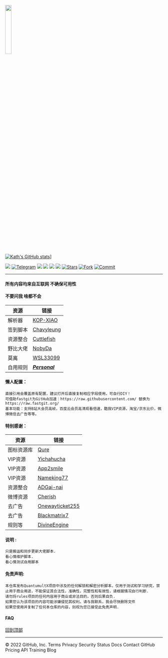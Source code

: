 <a href="https://t.me/GodMoliibot"><img src="https://raw.githubusercontent.com/WSL33099/QuantumultX/main/Image/Hello.gif" width="20%" height="20%"></a>

[![Kath's GitHub stats](https://github-readme-stats.vercel.app/api?username=Kath&show_icons=true&theme=merko)](https://github.com/iKath/QuantumultX)]

<a href="https://t.me/imKath"><img src='https://img.shields.io/badge/By-Kath-green'/></a>
[![Telegram](https://img.shields.io/badge/Telegram-Channel-33A8E3)](https://t.me/Kaleidoscopc)
![](https://visitor-badge.glitch.me/badge?page_id=iKath.iKath)
<a href="https://github.com/iKath/QuantumultX/tree/main/Rewrite"><img src='https://img.shields.io/badge/Rewrite-v0.2-orange'/></a>
<a href="https://github.com/iKath/QuantumultX/tree/main/Script"><img src='https://img.shields.io/badge/Script-v0.1-red'/></a>
[![](https://img.shields.io/github/followers/iKath?label=follow&style=social)](https://github.com/iKath?tab=followers)
[![Stars](https://img.shields.io/github/stars/iKath/QuantumultX)](https://github.com/iKath/QuantumultX/stargazers)
[![Fork](https://img.shields.io/github/forks/iKath/QuantumultX)](https://github.com/iKath/QuantumultX/network/members)
[![Commit](https://img.shields.io/github/commit-activity/m/iKath/QuantumultX?label=Commits)](https://github.com/ikath/QuantumultX/commits/main)




---------------------------------------------------------------------------------------------------------------------------------------------------------------------------------

#### 所有内容均来自互联网 不确保可用性  

#### 不要问我 啥都不会
|资源|链接|
|----|-----|
|解析器|[KOP-XIAO](https://github.com/KOP-XIAO)|
|签到脚本|[Chavyleung](https://github.com/chavyleung)|
|资源整合|[Cuttlefish](https://github.com/ddgksf2013/Cuttlefish)|
|野比大佬|[NobyDa](https://github.com/NobyDa/Script)|
|莫离|[WSL33099](https://github.com/WSL33099)|
|自用规则|[***Personal***](https://github.com/iKath/QuantumultX/tree/main/Personal) |

#### 懒人配置：
    直接引用会覆盖原有配置，建议打开后直接复制相应字段使用，可自行DIY！
    可借助fastgit为GitHub加速：https://raw.githubusercontent.com/ 替换为 https://raw.fastgit.org/
    基本功能：支持B站大会员高帧，百度云会员高清观看倍速，酷我VIP资源，淘宝/京东比价，微博微信去广告等等。

#### 特别感谢：

|资源|链接|
|----|-----|
|图标资源库|[Qure](https://github.com/Koolson/Qure)|
|VIP资源|[Yichahucha](https://github.com/yichahucha) |
|VIP资源|[App2smile](https://github.com/app2smile/rules)  |
|VIP资源|[Nameking77](https://github.com/nameking77/Qx/tree/main/rewrite)|
|资源整合|[ADGai-nai](https://github.com/Zhuliyer/ADGai-nai)|
|微博资源|[Cherish](https://github.com/zmqcherish/proxy-script)|
|去广告|[Onewayticket255](https://github.com/onewayticket255)|
|去广告|[Blackmatrix7](https://github.com/blackmatrix7/ios_rule_script)| 
|规则等|[DivineEngine](https://github.com/DivineEngine)|

#### 说明 :
    只是搬运和同步更新大佬脚本.
    看心情维护脚本.
    看心情测试自用脚本

#### 免责声明:  
    本仓库发布QuantumultX项目中涉及的任何解锁和解密分析脚本，仅用于测试和学习研究，禁止用于商业用途，不能保证其合法性，准确性，完整性和有效性，请根据情况自行判断.
    请勿将rules项目的任何内容用于商业或非法目的，否则后果自负.
    如果您认为该项目的内容可能涉嫌侵犯其权利，请与我联系，我会尽快删除文件
    如果您使用并复制了任何本仓库的内容，则视为您已接受此免责声明.

#### FAQ

[回到顶部](#readme)		


---------------------------------------------------------------------------------------------------------------------------------------------------------------------------------
© 2022 GitHub, Inc.
Terms
Privacy
Security
Status
Docs
Contact GitHub
Pricing
API
Training
Blog
